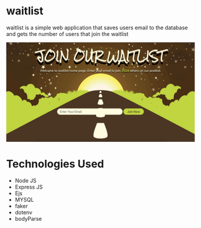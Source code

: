 # waitlist
waitlist is a simple web application that saves users email to the database and gets the number of users that join the waitlist

![Image description](public/img/screenshot.png)

# Technologies Used
- Node JS
- Express JS
- Ejs
- MYSQL
- faker
- dotenv
- bodyParse

